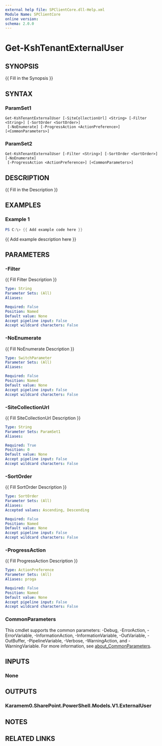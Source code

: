 ```yaml
---
external help file: SPClientCore.dll-Help.xml
Module Name: SPClientCore
online version:
schema: 2.0.0
---
```


# Get-KshTenantExternalUser

## SYNOPSIS
{{ Fill in the Synopsis }}

## SYNTAX

### ParamSet1
```
Get-KshTenantExternalUser [-SiteCollectionUrl] <String> [-Filter <String>] [-SortOrder <SortOrder>]
 [-NoEnumerate] [-ProgressAction <ActionPreference>] [<CommonParameters>]
```

### ParamSet2
```
Get-KshTenantExternalUser [-Filter <String>] [-SortOrder <SortOrder>] [-NoEnumerate]
 [-ProgressAction <ActionPreference>] [<CommonParameters>]
```

## DESCRIPTION
{{ Fill in the Description }}

## EXAMPLES

### Example 1
```powershell
PS C:\> {{ Add example code here }}
```

{{ Add example description here }}

## PARAMETERS

### -Filter
{{ Fill Filter Description }}

```yaml
Type: String
Parameter Sets: (All)
Aliases:

Required: False
Position: Named
Default value: None
Accept pipeline input: False
Accept wildcard characters: False
```

### -NoEnumerate
{{ Fill NoEnumerate Description }}

```yaml
Type: SwitchParameter
Parameter Sets: (All)
Aliases:

Required: False
Position: Named
Default value: None
Accept pipeline input: False
Accept wildcard characters: False
```

### -SiteCollectionUrl
{{ Fill SiteCollectionUrl Description }}

```yaml
Type: String
Parameter Sets: ParamSet1
Aliases:

Required: True
Position: 0
Default value: None
Accept pipeline input: False
Accept wildcard characters: False
```

### -SortOrder
{{ Fill SortOrder Description }}

```yaml
Type: SortOrder
Parameter Sets: (All)
Aliases:
Accepted values: Ascending, Descending

Required: False
Position: Named
Default value: None
Accept pipeline input: False
Accept wildcard characters: False
```

### -ProgressAction
{{ Fill ProgressAction Description }}

```yaml
Type: ActionPreference
Parameter Sets: (All)
Aliases: proga

Required: False
Position: Named
Default value: None
Accept pipeline input: False
Accept wildcard characters: False
```

### CommonParameters
This cmdlet supports the common parameters: -Debug, -ErrorAction, -ErrorVariable, -InformationAction, -InformationVariable, -OutVariable, -OutBuffer, -PipelineVariable, -Verbose, -WarningAction, and -WarningVariable. For more information, see [about_CommonParameters](http://go.microsoft.com/fwlink/?LinkID=113216).

## INPUTS

### None
## OUTPUTS

### Karamem0.SharePoint.PowerShell.Models.V1.ExternalUser
## NOTES

## RELATED LINKS

